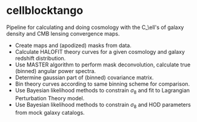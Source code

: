 # cellblocktango
Pipeline for calculating and doing cosmology with the C_\ell's of galaxy density and CMB lensing convergence maps.

- Create maps and (apodized) masks from data.
- Calculate HALOFIT theory curves for a given cosmology and galaxy redshift distribution.
- Use MASTER algorithm to perform mask deconvolution, calculate true (binned) angular power spectra.
- Determine gaussian part of (binned) covariance matrix.
- Bin theory curves according to same binning scheme for comparison.
- Use Bayesian likelihood methods to constrain $\sigma_8$ and fit to Lagrangian Perturbation Theory model.
- Use Bayesian likelihood methods to constrain $\sigma_8$ and HOD parameters from mock galaxy catalogs.
